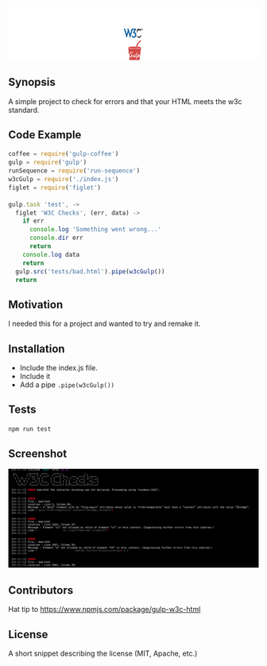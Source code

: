 ![alt tag](.github/readme.png)

## Synopsis

A simple project to check for errors and that your HTML meets the w3c standard.

## Code Example

```javascript
coffee = require('gulp-coffee')
gulp = require('gulp')
runSequence = require('run-sequence')
w3cGulp = require('./index.js')
figlet = require('figlet')

gulp.task 'test', ->
  figlet 'W3C Checks', (err, data) ->
    if err
      console.log 'Something went wrong...'
      console.dir err
      return
    console.log data
    return
  gulp.src('tests/bad.html').pipe(w3cGulp())
  return

```

## Motivation

I needed this for a project and wanted to try and remake it.

## Installation

- Include the index.js file.
- Include it
- Add a pipe ``.pipe(w3cGulp())``

## Tests

```javascript
npm run test
```

## Screenshot
![Screen shot](https://github.com/RobertJGabriel/gulp-w3c-validator-html/blob/master/dist/readme.png?raw=true)

## Contributors

Hat tip to https://www.npmjs.com/package/gulp-w3c-html

## License

A short snippet describing the license (MIT, Apache, etc.)
